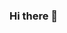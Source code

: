 ### Hi there 👋

<!--
**Syed-5425/Syed-5425** is a ✨ _special_ ✨ repository because its `README.md` (this file) appears on your GitHub profile.

Here are some ideas to get you started:

- 🔭 I’m currently working on Develop My Skills
- 🌱 I’m currently learning Cyber Security
- 🤔 I’m looking for help with Jobs for Me
- 💬 Ask me about My Skills
- 📫 How to reach me:https://www.instagram.com/baqarrizvi_110/
- ⚡ Fun fact: I Want To Develop My Skills To Earn Money
-->
